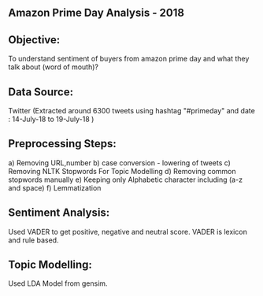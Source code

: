 Amazon Prime Day Analysis - 2018
--------------------------------

Objective:
---------

To understand sentiment of buyers from amazon prime day and what they talk about (word of mouth)?

Data Source: 
-----------

Twitter (Extracted around 6300 tweets using hashtag "#primeday" and date : 14-July-18 to 19-July-18 )

Preprocessing Steps:
--------------------

a) Removing URL,number
b) case conversion - lowering of tweets 
c) Removing NLTK Stopwords 
For Topic Modelling 
d) Removing common stopwords manually 
e) Keeping only Alphabetic character including (a-z and space) 
f) Lemmatization

Sentiment Analysis:
--------------------

Used VADER to get positive, negative and neutral score. VADER is lexicon and rule based.

Topic Modelling:
-----------------

Used LDA Model from gensim.

